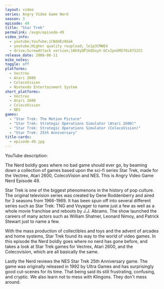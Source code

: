 ```yaml
---
layout: video
series: Angry Video Game Nerd
season: 3
episode: 49
title: "Star Trek"
permalink: /avgn/episode-49
video_info:
  - youtube;YouTube;1CNddEz9dak
  - youtube;Higher quality reupload;_le1p3CMWE4
  - drive;ScrewAttack version;18k9yQP1kOSoyV-bCxIpnGMIf0i87S2CC
release_date: 2008-06-11
mike_notes:
toggle: off
platforms:
  - Vectrex
  - Atari 2600
  - ColecoVision
  - Nintendo Entertainment System
short_platforms:
  - Vectrex
  - Atari 2600
  - ColecoVision
  - NES
games:
  - "Star Trek: The Motion Picture"
  - "Star Trek: Strategic Operations Simulator (Atari 2600)"
  - "Star Trek: Strategic Operations Simulator (ColecoVision)"
  - "Star Trek: 25th Anniversary"
title-cards:
  - episode-49.jpg
---
```


<p class="yt-description">YouTube description:</p>

The Nerd boldly goes where no bad game should ever go, by beaming down a collection of games based upon the sci-fi series Star Trek, made for the Vectrex, Atari 2600, ColecoVision and NES. This is Angry Video Game Nerd Episode 49. 

Star Trek is one of the biggest phenomenons in the history of pop culture. The original television series was created by Gene Roddenberry and aired for 3 seasons from 1966-1969. It has been spun off into several different series such as Star Trek: TNG and Voyager to name just a few as well as a whole movie franchise and reboots by J.J. Abrams. The show launched the careers of many actors such as William Shatner, Leonard Nimoy, and Patrick Stewart just to name a few.

With the mass production of collectibles and toys and the advent of arcades and home systems, Star Trek found its way to the world of video games. In this episode the Nerd boldly goes where no nerd has gone before, and takes a look at  Star Trek games for Vectrex, Atari 2600, and the Colecovision, which are all basically the same.

Lastly the Nerd reviews the NES Star Trek 25th Anniversary game. The game was originally released in 1992 by Ultra Games and has surprisingly good cut-scenes for its time. That being said its still frustrating, confusing, and cryptic. We also learn not to mess with Klingons. They don't mess around.